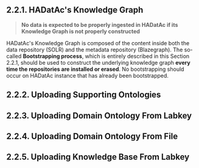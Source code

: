 ## 2.2.1. HADatAc's Knowledge Graph

> **No data is expected to be properly ingested in HADatAc if its Knowledge Graph is not properly constructed**

HADatAc's Knowledge Graph is composed of the content inside both the data repository (SOLR) and the metadata repository (Blazegraph). The so-called __Bootstrapping process__, which is entirely described in this Section 2.2.1, should be used to construct the underlying knowledge graph __every time the repositories are installed or erased__. No bootstrapping should occur on HADatAc instance that has already been bootstrapped. 
 
## 2.2.2. Uploading Supporting Ontologies

## 2.2.3. Uploading Domain Ontology From Labkey

## 2.2.4. Uploading Domain Ontology From File

## 2.2.5. Uploading Knowledge Base From Labkey